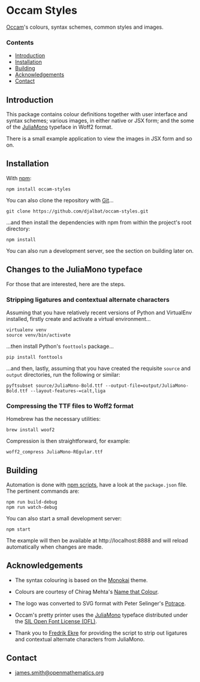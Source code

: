 # Occam Styles

[Occam](https://github.com/djalbat/occam)'s colours, syntax schemes, common styles and images.

### Contents

- [Introduction](#introduction)
- [Installation](#installation)
- [Building](#building)
- [Acknowledgements](#acknowledgements)
- [Contact](#contact)

## Introduction

This package contains colour definitions together with user interface and syntax schemes; various images, in either native or JSX form; and the some of the [JuliaMono](https://juliamono.netlify.app/) typeface in Woff2 format.

There is a small example application to view the images in JSX form and so on.

## Installation

With [npm](https://www.npmjs.com/):

    npm install occam-styles

You can also clone the repository with [Git](https://git-scm.com/)...

    git clone https://github.com/djalbat/occam-styles.git

...and then install the dependencies with npm from within the project's root directory:

    npm install

You can also run a development server, see the section on building later on.

## Changes to the JuliaMono typeface

For those that are interested, here are the steps.

### Stripping ligatures and contextual alternate characters

Assuming that you have relatively recent versions of Python and VirtualEnv installed, firstly create and activate a virtual environment...

```
virtualenv venv
source venv/bin/activate
```

...then install Python's `foottools` package...

```
pip install fonttools
```

...and then, lastly, assuming that you have created the requisite `source` and `output` directories, run the following or similar:

```
pyftsubset source/JuliaMono-Bold.ttf --output-file=output/JuliaMono-Bold.ttf --layout-features-=calt,liga
```

### Compressing the TTF files to Woff2 format

Homebrew has the necessary utilities:

```
brew install woof2
```

Compression is then straightforward, for example:

```
woff2_compress JuliaMono-REgular.ttf
```



## Building

Automation is done with [npm scripts](https://docs.npmjs.com/misc/scripts), have a look at the `package.json` file. The pertinent commands are:

    npm run build-debug
    npm run watch-debug

You can also start a small development server:

    npm start

The example will then be available at http://localhost:8888 and will reload automatically when changes are made.

## Acknowledgements

* The syntax colouring is based on the [Monokai](http://www.monokai.nl/blog/wp-content/asdev/Monokai.tmTheme) theme.

* Colours are courtesy of Chirag Mehta's [Name that Colour](http://chir.ag/projects/name-that-color/).

* The logo was converted to SVG format with Peter Selinger's [Potrace](http://potrace.sourceforge.net/).

* Occam's pretty printer uses the [JuliaMono](https://juliamono.netlify.app/) typeface distributed under the [SIL Open Font License (OFL)](https://scripts.sil.org/cms/scripts/page.php?site_id=nrsi&id=ofl).

* Thank you to [Fredrik Ekre](https://fredrikekre.se/) for providing the script to strip out ligatures and contextual alternate characters from JuliaMono.

## Contact

* james.smith@openmathematics.org
